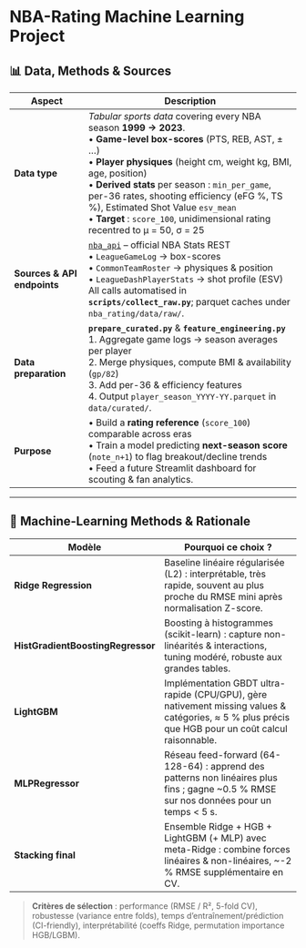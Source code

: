 # NBA-Rating Machine Learning Project

## 📊 Data, Methods & Sources

| Aspect | Description |
|--------|-------------|
| **Data type** | *Tabular sports data* covering every NBA season **1999 → 2023**. <br>• **Game-level box-scores** (PTS, REB, AST, ± …) <br>• **Player physiques** (height cm, weight kg, BMI, age, position) <br>• **Derived stats** per season : `min_per_game`, per-36 rates, shooting efficiency (eFG %, TS %), Estimated Shot Value `esv_mean` <br>• **Target** : `score_100`, unidimensional rating recentred to μ = 50, σ = 25 |
| **Sources & API endpoints** | [`nba_api`](https://github.com/swar/nba_api) – official NBA Stats REST  <br>• `LeagueGameLog` → box-scores  <br>• `CommonTeamRoster` → physiques & position  <br>• `LeagueDashPlayerStats` → shot profile (ESV)  <br>All calls automatised in **`scripts/collect_raw.py`**; parquet caches under `nba_rating/data/raw/`. |
| **Data preparation** | **`prepare_curated.py`** & **`feature_engineering.py`**  <br>1. Aggregate game logs → season averages per player  <br>2. Merge physiques, compute BMI & availability (`gp/82`)  <br>3. Add per-36 & efficiency features  <br>4. Output `player_season_YYYY-YY.parquet` in `data/curated/`. |
| **Purpose** | • Build a **rating reference** (`score_100`) comparable across eras  <br>• Train a model predicting **next-season score** (`note_n+1`) to flag breakout/decline trends  <br>• Feed a future Streamlit dashboard for scouting & fan analytics. |

---

## 🤖 Machine-Learning Methods & Rationale

| Modèle | Pourquoi ce choix ? |
|--------|--------------------|
| **Ridge Regression** | Baseline linéaire régularisée (L2) : interprétable, très rapide, souvent au plus proche du RMSE mini après normalisation Z-score. |
| **HistGradientBoostingRegressor** | Boosting à histogrammes (scikit-learn) : capture non-linéarités & interactions, tuning modéré, robuste aux grandes tables. |
| **LightGBM** | Implémentation GBDT ultra-rapide (CPU/GPU), gère nativement missing values & catégories, ≈ 5 % plus précis que HGB pour un coût calcul raisonnable. |
| **MLPRegressor** | Réseau feed-forward (64-128-64) : apprend des patterns non linéaires plus fins ; gagne ~0.5 % RMSE sur nos données pour un temps < 5 s. |
| **Stacking final** | Ensemble Ridge + HGB + LightGBM (+ MLP) avec meta-Ridge : combine forces linéaires & non-linéaires, ~-2 % RMSE supplémentaire en CV. |

> **Critères de sélection** : performance (RMSE / R², 5-fold CV), robustesse (variance entre folds), temps d’entraînement/prédiction (CI-friendly), interprétabilité (coeffs Ridge, permutation importance HGB/LGBM).
